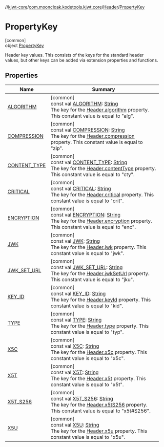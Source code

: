 //[kjwt-core](../../../../index.md)/[com.mooncloak.kodetools.kjwt.core](../../index.md)/[Header](../index.md)/[PropertyKey](index.md)

# PropertyKey

[common]\
object [PropertyKey](index.md)

Header key values. This consists of the keys for the standard header values, but other keys can be added via extension properties and functions.

## Properties

| Name | Summary |
|---|---|
| [ALGORITHM](-a-l-g-o-r-i-t-h-m.md) | [common]<br>const val [ALGORITHM](-a-l-g-o-r-i-t-h-m.md): [String](https://kotlinlang.org/api/latest/jvm/stdlib/kotlin/-string/index.html)<br>The key for the [Header.algorithm](../algorithm.md) property. This constant value is equal to &quot;alg&quot;. |
| [COMPRESSION](-c-o-m-p-r-e-s-s-i-o-n.md) | [common]<br>const val [COMPRESSION](-c-o-m-p-r-e-s-s-i-o-n.md): [String](https://kotlinlang.org/api/latest/jvm/stdlib/kotlin/-string/index.html)<br>The key for the [Header.compression](../compression.md) property. This constant value is equal to &quot;zip&quot;. |
| [CONTENT_TYPE](-c-o-n-t-e-n-t_-t-y-p-e.md) | [common]<br>const val [CONTENT_TYPE](-c-o-n-t-e-n-t_-t-y-p-e.md): [String](https://kotlinlang.org/api/latest/jvm/stdlib/kotlin/-string/index.html)<br>The key for the [Header.contentType](../content-type.md) property. This constant value is equal to &quot;cty&quot;. |
| [CRITICAL](-c-r-i-t-i-c-a-l.md) | [common]<br>const val [CRITICAL](-c-r-i-t-i-c-a-l.md): [String](https://kotlinlang.org/api/latest/jvm/stdlib/kotlin/-string/index.html)<br>The key for the [Header.critical](../critical.md) property. This constant value is equal to &quot;crit&quot;. |
| [ENCRYPTION](-e-n-c-r-y-p-t-i-o-n.md) | [common]<br>const val [ENCRYPTION](-e-n-c-r-y-p-t-i-o-n.md): [String](https://kotlinlang.org/api/latest/jvm/stdlib/kotlin/-string/index.html)<br>The key for the [Header.encryption](../encryption.md) property. This constant value is equal to &quot;enc&quot;. |
| [JWK](-j-w-k.md) | [common]<br>const val [JWK](-j-w-k.md): [String](https://kotlinlang.org/api/latest/jvm/stdlib/kotlin/-string/index.html)<br>The key for the [Header.jwk](../jwk.md) property. This constant value is equal to &quot;jwk&quot;. |
| [JWK_SET_URL](-j-w-k_-s-e-t_-u-r-l.md) | [common]<br>const val [JWK_SET_URL](-j-w-k_-s-e-t_-u-r-l.md): [String](https://kotlinlang.org/api/latest/jvm/stdlib/kotlin/-string/index.html)<br>The key for the [Header.jwkSetUrl](../jwk-set-url.md) property. This constant value is equal to &quot;jku&quot;. |
| [KEY_ID](-k-e-y_-i-d.md) | [common]<br>const val [KEY_ID](-k-e-y_-i-d.md): [String](https://kotlinlang.org/api/latest/jvm/stdlib/kotlin/-string/index.html)<br>The key for the [Header.keyId](../key-id.md) property. This constant value is equal to &quot;kid&quot;. |
| [TYPE](-t-y-p-e.md) | [common]<br>const val [TYPE](-t-y-p-e.md): [String](https://kotlinlang.org/api/latest/jvm/stdlib/kotlin/-string/index.html)<br>The key for the [Header.type](../type.md) property. This constant value is equal to &quot;typ&quot;. |
| [X5C](-x5-c.md) | [common]<br>const val [X5C](-x5-c.md): [String](https://kotlinlang.org/api/latest/jvm/stdlib/kotlin/-string/index.html)<br>The key for the [Header.x5c](../x5c.md) property. This constant value is equal to &quot;x5c&quot;. |
| [X5T](-x5-t.md) | [common]<br>const val [X5T](-x5-t.md): [String](https://kotlinlang.org/api/latest/jvm/stdlib/kotlin/-string/index.html)<br>The key for the [Header.x5t](../x5t.md) property. This constant value is equal to &quot;x5t&quot;. |
| [X5T_S256](-x5-t_-s256.md) | [common]<br>const val [X5T_S256](-x5-t_-s256.md): [String](https://kotlinlang.org/api/latest/jvm/stdlib/kotlin/-string/index.html)<br>The key for the [Header.x5tS256](../x5t-s256.md) property. This constant value is equal to &quot;x5t#S256&quot;. |
| [X5U](-x5-u.md) | [common]<br>const val [X5U](-x5-u.md): [String](https://kotlinlang.org/api/latest/jvm/stdlib/kotlin/-string/index.html)<br>The key for the [Header.x5u](../x5u.md) property. This constant value is equal to &quot;x5u&quot;. |
